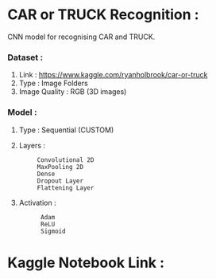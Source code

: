 # CAR or TRUCK Recognition :

CNN model for recognising CAR and TRUCK.

### Dataset :
1. Link : https://www.kaggle.com/ryanholbrook/car-or-truck
2. Type : Image Folders
3. Image Quality : RGB (3D images)

### Model :
1. Type : Sequential (CUSTOM)
2. Layers : 


            Convolutional 2D
            MaxPooling 2D
            Dense 
            Dropout Layer
            Flattening Layer
3. Activation : 

             Adam 
             ReLU
             Sigmoid
    
# Kaggle Notebook Link : ##

             

            
            
